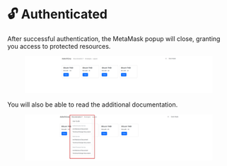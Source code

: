 # 🔓 Authenticated

After successful authentication, the MetaMask popup will close, granting you access to protected resources.

<figure><img src="../../.gitbook/assets/loggedin.png" alt=""><figcaption></figcaption></figure>

You will also be able to read the additional documentation.

<figure><img src="../../.gitbook/assets/homepage2.png" alt=""><figcaption></figcaption></figure>
